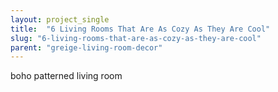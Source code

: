```yaml
---
layout: project_single
title:  "6 Living Rooms That Are As Cozy As They Are Cool"
slug: "6-living-rooms-that-are-as-cozy-as-they-are-cool"
parent: "greige-living-room-decor"
---
```

boho patterned living room